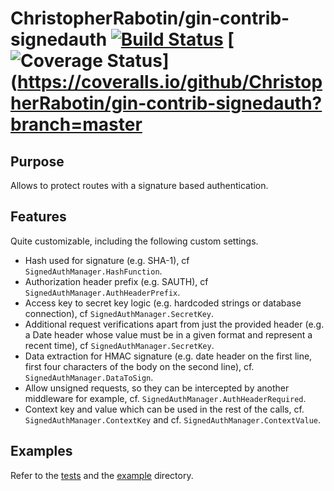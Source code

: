 # ChristopherRabotin/gin-contrib-signedauth [![Build Status](https://travis-ci.org/ChristopherRabotin/gin-contrib-signedauth.svg?branch=master)](https://travis-ci.org/ChristopherRabotin/gin-contrib-signedauth) [![Coverage Status](https://coveralls.io/repos/ChristopherRabotin/gin-contrib-signedauth/badge.svg?branch=master&service=github)](https://coveralls.io/github/ChristopherRabotin/gin-contrib-signedauth?branch=master
## Purpose
Allows to protect routes with a signature based authentication.

## Features
Quite customizable, including the following custom settings.
* Hash used for signature (e.g. SHA-1), cf `SignedAuthManager.HashFunction`.
* Authorization header prefix (e.g. SAUTH), cf `SignedAuthManager.AuthHeaderPrefix`.
* Access key to secret key logic (e.g. hardcoded strings or database connection), cf `SignedAuthManager.SecretKey`.
* Additional request verifications apart from just the provided header (e.g. a Date header whose value must be in a given format and represent a recent time), cf `SignedAuthManager.SecretKey`.
* Data extraction for HMAC signature (e.g. date header on the first line, first four characters of the body on the second line), cf. `SignedAuthManager.DataToSign`.
* Allow unsigned requests, so they can be intercepted by another middleware for example, cf. `SignedAuthManager.AuthHeaderRequired`.
* Context key and value which can be used in the rest of the calls, cf. `SignedAuthManager.ContextKey` and cf. `SignedAuthManager.ContextValue`.

## Examples
Refer to the [tests](./signatureauth_test.go) and the [example](./example/) directory.
